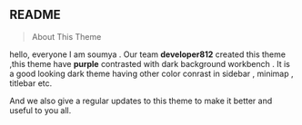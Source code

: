 ## README

> About This Theme

hello, everyone I am soumya . Our team **developer812** created this theme ,this theme have **purple** contrasted with dark background workbench . It is a good looking dark theme having other color conrast in sidebar , minimap , titlebar etc.

And we also give a regular updates to this theme to make it better and useful to you all.
